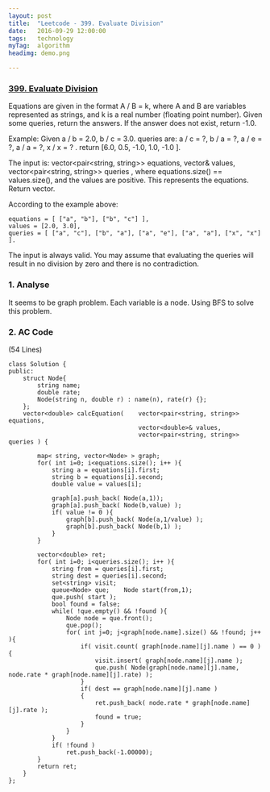 ```yaml
---
layout: post
title:  "Leetcode - 399. Evaluate Division"
date:   2016-09-29 12:00:00
tags:	technology
myTag:	algorithm
headimg: demo.png

---
```


### [399. Evaluate Division](https://leetcode.com/problems/evaluate-division/)

Equations are given in the format A / B = k, where A and B are variables represented as strings, and k is a real number (floating point number). Given some queries, return the answers. If the answer does not exist, return -1.0.

Example:
Given a / b = 2.0, b / c = 3.0. 
queries are: a / c = ?, b / a = ?, a / e = ?, a / a = ?, x / x = ? . 
return [6.0, 0.5, -1.0, 1.0, -1.0 ].

The input is: vector<pair<string, string>> equations, vector<double>& values, vector<pair<string, string>> queries , where equations.size() == values.size(), and the values are positive. This represents the equations. Return vector<double>.

According to the example above:

	equations = [ ["a", "b"], ["b", "c"] ],
	values = [2.0, 3.0],
	queries = [ ["a", "c"], ["b", "a"], ["a", "e"], ["a", "a"], ["x", "x"] ]. 

The input is always valid. You may assume that evaluating the queries will result in no division by zero and there is no contradiction.

### 1. Analyse

It seems to be graph problem. Each variable is a node. Using BFS to solve this problem.

### 2. AC Code

(54 Lines)

    class Solution {
    public:
        struct Node{
            string name;
            double rate;
            Node(string n, double r) : name(n), rate(r) {};
        };
        vector<double> calcEquation(    vector<pair<string, string>> equations, 
                                        vector<double>& values, 
                                        vector<pair<string, string>> queries ) {
        
            map< string, vector<Node> > graph;
            for( int i=0; i<equations.size(); i++ ){
                string a = equations[i].first;
                string b = equations[i].second;
                double value = values[i];

                graph[a].push_back( Node(a,1));
                graph[a].push_back( Node(b,value) );
                if( value != 0 ){
                    graph[b].push_back( Node(a,1/value) );
                    graph[b].push_back( Node(b,1) );
                }
            }

            vector<double> ret;
            for( int i=0; i<queries.size(); i++ ){
                string from = queries[i].first;
                string dest = queries[i].second;
                set<string> visit;
                queue<Node> que;    Node start(from,1);
                que.push( start );
                bool found = false;
                while( !que.empty() && !found ){
                    Node node = que.front();
                    que.pop();
                    for( int j=0; j<graph[node.name].size() && !found; j++ ){
                        if( visit.count( graph[node.name][j].name ) == 0 ){
                            visit.insert( graph[node.name][j].name );
                            que.push( Node(graph[node.name][j].name, node.rate * graph[node.name][j].rate) );
                        }   
                        if( dest == graph[node.name][j].name )
                        {   
                            ret.push_back( node.rate * graph[node.name][j].rate );
                            found = true;
                        }   
                    }   
                }   
                if( !found )
                    ret.push_back(-1.00000);
            }   
            return ret;
        }
    };
